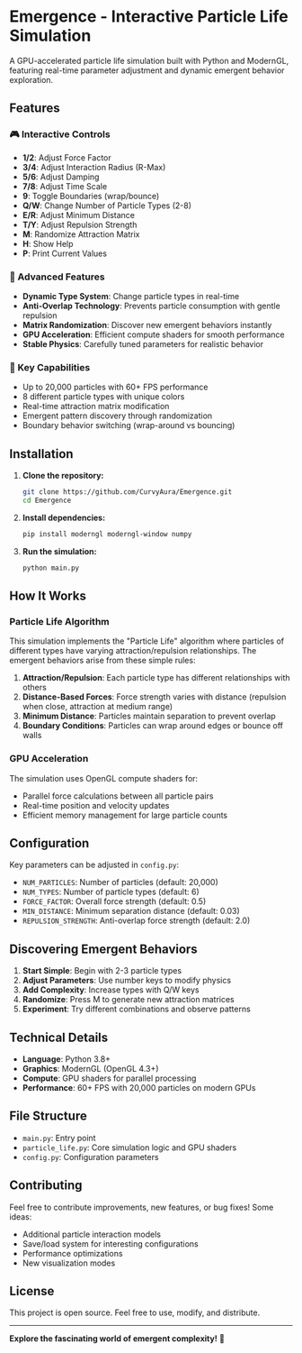 # Emergence - Interactive Particle Life Simulation

A GPU-accelerated particle life simulation built with Python and ModernGL, featuring real-time parameter adjustment and dynamic emergent behavior exploration.

## Features

### 🎮 Interactive Controls
- **1/2**: Adjust Force Factor
- **3/4**: Adjust Interaction Radius (R-Max)
- **5/6**: Adjust Damping
- **7/8**: Adjust Time Scale
- **9**: Toggle Boundaries (wrap/bounce)
- **Q/W**: Change Number of Particle Types (2-8)
- **E/R**: Adjust Minimum Distance
- **T/Y**: Adjust Repulsion Strength
- **M**: Randomize Attraction Matrix
- **H**: Show Help
- **P**: Print Current Values

### 🔬 Advanced Features
- **Dynamic Type System**: Change particle types in real-time
- **Anti-Overlap Technology**: Prevents particle consumption with gentle repulsion
- **Matrix Randomization**: Discover new emergent behaviors instantly
- **GPU Acceleration**: Efficient compute shaders for smooth performance
- **Stable Physics**: Carefully tuned parameters for realistic behavior

### 🎯 Key Capabilities
- Up to 20,000 particles with 60+ FPS performance
- 8 different particle types with unique colors
- Real-time attraction matrix modification
- Emergent pattern discovery through randomization
- Boundary behavior switching (wrap-around vs bouncing)

## Installation

1. **Clone the repository:**
   ```bash
   git clone https://github.com/CurvyAura/Emergence.git
   cd Emergence
   ```

2. **Install dependencies:**
   ```bash
   pip install moderngl moderngl-window numpy
   ```

3. **Run the simulation:**
   ```bash
   python main.py
   ```

## How It Works

### Particle Life Algorithm
This simulation implements the "Particle Life" algorithm where particles of different types have varying attraction/repulsion relationships. The emergent behaviors arise from these simple rules:

1. **Attraction/Repulsion**: Each particle type has different relationships with others
2. **Distance-Based Forces**: Force strength varies with distance (repulsion when close, attraction at medium range)
3. **Minimum Distance**: Particles maintain separation to prevent overlap
4. **Boundary Conditions**: Particles can wrap around edges or bounce off walls

### GPU Acceleration
The simulation uses OpenGL compute shaders for:
- Parallel force calculations between all particle pairs
- Real-time position and velocity updates
- Efficient memory management for large particle counts

## Configuration

Key parameters can be adjusted in `config.py`:
- `NUM_PARTICLES`: Number of particles (default: 20,000)
- `NUM_TYPES`: Number of particle types (default: 6)
- `FORCE_FACTOR`: Overall force strength (default: 0.5)
- `MIN_DISTANCE`: Minimum separation distance (default: 0.03)
- `REPULSION_STRENGTH`: Anti-overlap force strength (default: 2.0)

## Discovering Emergent Behaviors

1. **Start Simple**: Begin with 2-3 particle types
2. **Adjust Parameters**: Use number keys to modify physics
3. **Add Complexity**: Increase types with Q/W keys
4. **Randomize**: Press M to generate new attraction matrices
5. **Experiment**: Try different combinations and observe patterns

## Technical Details

- **Language**: Python 3.8+
- **Graphics**: ModernGL (OpenGL 4.3+)
- **Compute**: GPU shaders for parallel processing
- **Performance**: 60+ FPS with 20,000 particles on modern GPUs

## File Structure

- `main.py`: Entry point
- `particle_life.py`: Core simulation logic and GPU shaders
- `config.py`: Configuration parameters

## Contributing

Feel free to contribute improvements, new features, or bug fixes! Some ideas:
- Additional particle interaction models
- Save/load system for interesting configurations
- Performance optimizations
- New visualization modes

## License

This project is open source. Feel free to use, modify, and distribute.

---

**Explore the fascinating world of emergent complexity!** 🌟
